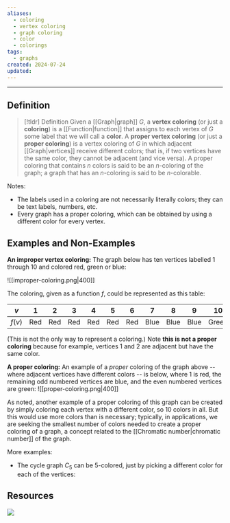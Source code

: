 ```yaml
---
aliases:
  - coloring
  - vertex coloring
  - graph coloring
  - color
  - colorings
tags:
  - graphs
created: 2024-07-24
updated:
---
```

---
## Definition 

> [!tldr] Definition
> Given a [[Graph|graph]] $G$, a **vertex coloring** (or just a **coloring**) is a [[Function|function]] that assigns to each vertex of $G$ some label that we will call a **color**. A **proper vertex coloring** (or just a **proper coloring**) is a vertex coloring of $G$ in which adjacent [[Graph|vertices]] receive different colors; that is, if two vertices have the same color, they cannot be adjacent (and vice versa). A proper coloring that contains $n$ colors is said to be an $n$-coloring of the graph; a graph that has an $n$-coloring is said to be $n$-colorable. 

Notes: 
- The labels used in a coloring are not necessarily literally colors; they can be text labels, numbers, etc. 
- Every graph has a proper coloring, which can be obtained by using a different color for every vertex. 

## Examples and Non-Examples

**An improper vertex coloring:** The graph below has ten vertices labelled 1 through 10 and colored red, green or blue:

![[improper-coloring.png|400]]

The coloring, given as a function $f$, could be represented as this table: 

|  $v$   | 1   | 2   | 3   | 4   | 5   | 6   | 7    | 8    | 9    | 10    |
| :----: | --- | --- | --- | --- | --- | --- | ---- | ---- | ---- | ----- |
| $f(v)$ | Red | Red | Red | Red | Red | Red | Blue | Blue | Blue | Green |
 
(This is not the only way to represent a coloring.) Note **this is not a proper coloring** because for example, vertices 1 and 2 are adjacent but have the same color. 

**A proper coloring:** An example of a *proper* coloring of the graph above -- where adjacent vertices have different colors -- is below, where 1 is red, the remaining odd numbered vertices are blue, and the even numbered vertices are green: ![[proper-coloring.png|400]]

As noted, another example of a proper coloring of this graph can be created by simply coloring each vertex with a different color, so 10 colors in all. But this would use more colors than is necessary; typically, in applications, we are seeking the smallest number of colors needed to create a proper coloring of a graph, a concept related to the [[Chromatic number|chromatic number]] of the graph. 

More examples: 
- The cycle graph $C_5$ can be 5-colored, just by picking a different color for each of the vertices: 

## Resources 

![](https://www.youtube.com/watch?v=3VeQhNF5-rE)

